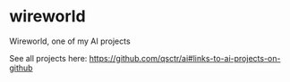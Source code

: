 # wireworld

Wireworld, one of my AI projects

See all projects here: https://github.com/qsctr/ai#links-to-ai-projects-on-github